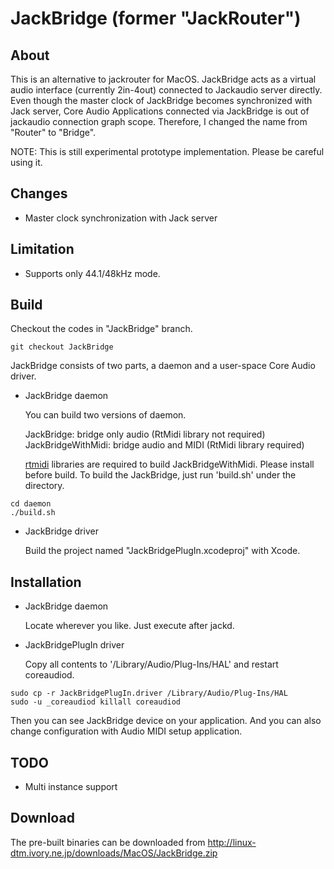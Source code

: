 # JackBridge (former "JackRouter")
## About
This is an alternative to jackrouter for MacOS. JackBridge acts as a virtual
audio interface (currently 2in-4out) connected to Jackaudio server directly.
Even though the master clock of JackBridge becomes synchronized with Jack 
server, Core Audio Applications connected via JackBridge is out of jackaudio
connection graph scope. Therefore, I changed the name from "Router" to "Bridge".

NOTE: This is still experimental prototype implementation. Please be careful using it.

## Changes
- Master clock synchronization with Jack server

## Limitation
- Supports only 44.1/48kHz mode.

## Build
Checkout the codes in "JackBridge" branch.

```
git checkout JackBridge
```

JackBridge consists of two parts, a daemon and a user-space Core Audio driver.

- JackBridge daemon

  You can build two versions of daemon.

  JackBridge: bridge only audio (RtMidi library not required)
  JackBridgeWithMidi: bridge audio and MIDI (RtMidi library required)

  [rtmidi](http://www.music.mcgill.ca/~gary/rtmidi/) libraries are required to build
  JackBridgeWithMidi. Please install before build.
  To build the JackBridge, just run 'build.sh' under the directory.

```
cd daemon
./build.sh
```

- JackBridge driver

  Build the project named "JackBridgePlugIn.xcodeproj" with Xcode.

## Installation
- JackBridge daemon

  Locate wherever you like. Just execute after jackd.

- JackBridgePlugIn driver

  Copy all contents to '/Library/Audio/Plug-Ins/HAL' and restart coreaudiod.

```
sudo cp -r JackBridgePlugIn.driver /Library/Audio/Plug-Ins/HAL
sudo -u _coreaudiod killall coreaudiod
```

  Then you can see JackBridge device on your application. And you can
  also change configuration with Audio MIDI setup application.

## TODO
- Multi instance support

## Download
The pre-built binaries can be downloaded from http://linux-dtm.ivory.ne.jp/downloads/MacOS/JackBridge.zip

